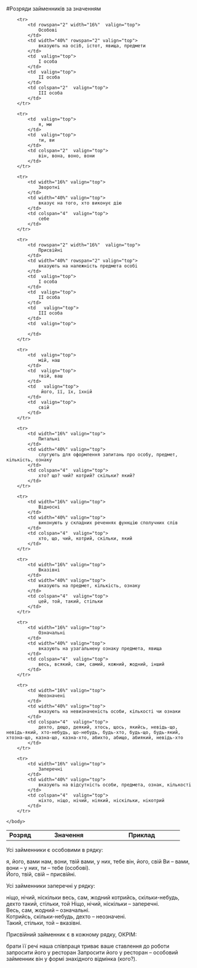 #Розряди займенникiв за значенням


<table style="width: 100%;" align="center">
    <body>
        <tr>  
            <td width="16%" align="center" valign="top">
                <b>Розряд</b>
            </td>
            <td width="40%" align="center" valign="top">
                <b>Значення</b>
            </td>  
            <td colspan="4" align="center" valign="top">
                <b>Приклад</b>
            </td>                    
        </tr>

        <tr>  
            <td rowspan="2" width="16%"  valign="top">
                Особовi
            </td>
            <td width="40%" rowspan="2" valign="top">
                вказують на осiб, iстот, явища, предмети
            </td>  
            <td  valign="top">
                I особа  
            </td>
            <td  valign="top">
                II особа
            </td> 
            <td colspan="2"  valign="top">
                III особа
            </td>                   
        </tr>

        <tr>   
            <td  valign="top">
                я, ми
            </td>
            <td  valign="top">
                ти, ви
            </td> 
            <td colspan="2"  valign="top">
                вiн, вона, воно, вони
            </td>                   
        </tr>

        <tr>   
            <td width="16%" valign="top">
                Зворотнi
            </td>
            <td width="40%" valign="top">
                вказує на того, хто виконує дiю
            </td> 
            <td colspan="4"  valign="top">
                себе
            </td>                   
        </tr>

        <tr>  
            <td rowspan="2" width="16%"  valign="top">
                Присвiйнi
            </td>
            <td width="40%" rowspan="2" valign="top">
                вказують на належнiсть предмета особi
            </td>  
            <td  valign="top">
                I особа  
            </td>
            <td  valign="top">
                II особа
            </td> 
            <td   valign="top">
                III особа
            </td> 
            <td  valign="top">
                
            </td>                   
        </tr>

        <tr> 
            <td  valign="top">
                мiй, наш
            </td>
            <td  valign="top">
                твiй, ваш
            </td> 
            <td   valign="top">
                 його, її, їх, їхнiй
            </td> 
            <td  valign="top">
                свiй
            </td>                   
        </tr>

        <tr>   
            <td width="16%" valign="top">
                Питальнi
            </td>
            <td width="40%" valign="top">
                слугують для оформлення запитань про особу, предмет, кiлькiсть, ознаку
            </td> 
            <td colspan="4"  valign="top">
                хто? що? чий? котрий? скiльки? який?
            </td>                   
        </tr>

        <tr>   
            <td width="16%" valign="top">
                Вiдноснi
            </td>
            <td width="40%" valign="top">
                виконують у складних реченнях функцiю сполучних слiв
            </td> 
            <td colspan="4"  valign="top">
                хто, що, чий, котрий, скiльки, який
            </td>                   
        </tr>

        <tr>   
            <td width="16%" valign="top">
                Вказiвнi
            </td>
            <td width="40%" valign="top">
                вказують на предмет, кiлькiсть, ознаку 
            </td> 
            <td colspan="4"  valign="top">
                цей, той, такий, стiльки
            </td>                   
        </tr>

        <tr>   
            <td width="16%" valign="top">
                Означальнi
            </td>
            <td width="40%" valign="top">
                вказують на узагальнену ознаку предмета, явища
            </td> 
            <td colspan="4"  valign="top">
                весь, всякий, сам, самий, кожний, жодний, iнший
            </td>                   
        </tr>

        <tr>   
            <td width="16%" valign="top">
                Неозначенi
            </td>
            <td width="40%" valign="top">
                вказують на невизначенiсть особи, кiлькостi чи ознаки
            </td> 
            <td colspan="4"  valign="top">
                дехто, дещо, деякий, хтось, щось, якийсь, невiдь-що, невiдь-який, хто-небудь, що-небудь, будь-хто, будь-що, будь-який, хтозна-що, казна-що, казна-хто, абихто, абищо, абиякий, невiдь-хто
            </td>                   
        </tr>

        <tr>   
            <td width="16%" valign="top">
                Заперечнi
            </td>
            <td width="40%" valign="top">
                вказують на вiдсутнiсть особи, предмета, ознак, кiлькостi
            </td> 
            <td colspan="4"  valign="top">
                нiхто, нiщо, нiчий, нiякий, нiскiльки, нiкотрий
            </td>                   
        </tr>

    </body>
</table>

<quiz> 
    <question>
       <p>Усі займенники є особовими в рядку:</p>
           <answer>я, його, вами</answer>
           <answer>нам, вони, твій</answer>
           <answer correct>вами, у них, тебе</answer>
           <answer>він, його, свій</answer>
      <explanation>
Ви – вами, вони – у них, ти – тебе (особові).<br>
Його, твій, свій – присвійні.
</explanation>
    </question>
</quiz> 
  
  

<quiz> 
    <question>
       <p>Усі займенники заперечні у рядку:</p>
           <answer correct>ніщо, нічий, ніскільки</answer>
           <answer>весь, сам, жодний</answer>
           <answer>котрийсь, скільки-небудь, дехто</answer>
           <answer>такий, стільки, той</answer>
      <explanation>
Ніщо, нічий, ніскільки – заперечні.<br>
Весь, сам, жодний – означальні.<br>
Котрийсь, скільки-небудь, дехто – неозначені.<br>
Такий, стільки, той – вказівні.</explanation>
    </question>
</quiz> 


<quiz> 
    <question>
       <p>Присвійний займенник є в кожному рядку, ОКРІМ:</p>
           <answer>брати її речі</answer>
           <answer>наша співпраця триває</answer>
           <answer>ваше ставлення до роботи</answer>
           <answer correct>запросити його у ресторан</answer>
      <explanation>
Запросити його у ресторан – особовий займенник він у формі знахідного відмінка (кого?).
</explanation>
    </question>
</quiz> 
